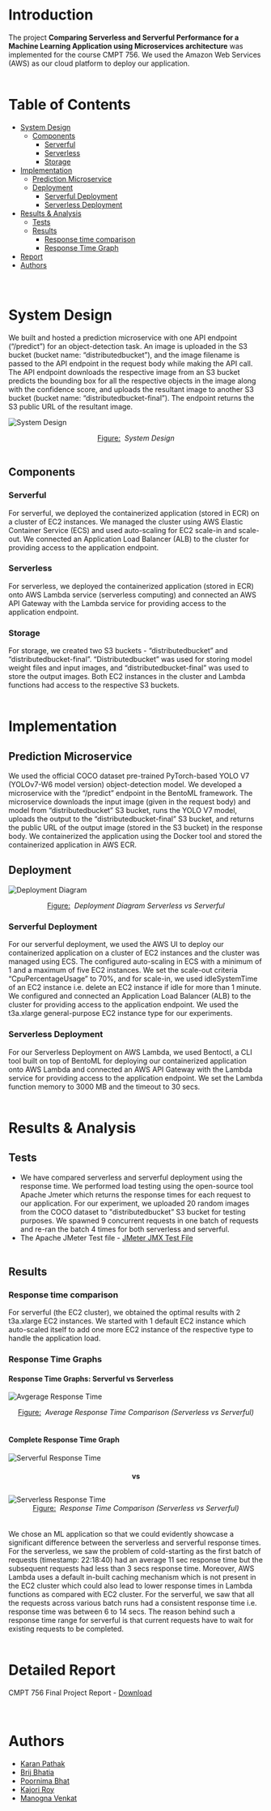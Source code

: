 # Introduction
The project **Comparing Serverless and Serverful Performance for a Machine Learning Application using Microservices architecture** was implemented for the course CMPT 756. We used the Amazon Web Services (AWS) as our cloud platform to deploy our application.
<br><br>

# Table of Contents
- [System Design](#System-Design)
	- [Components](#Components)
		- [Serverful](#Serverful)
		- [Serverless](#Serverless)
		- [Storage](#Storage)
 - [Implementation](#Implementation)
	 - [Prediction Microservice](#Prediction-Microservice) 
 	 - [Deployment](#Deployment) 
	 	 - [Serverful Deployment](#Serverful-Deployment) 
	 	 - [Serverless Deployment](#Serverless-Deployment) 
- [Results & Analysis](#Results-&-Analysis)
	 - [Tests](#Tests) 
	 - [Results](#Results) 
		 - [Response time comparison](#Response-time-comparison)
		 - [Response Time Graph](#Response-Time-Graph)
 - [Report](#Detailed-Report)
 - [Authors](#Authors)	
<br><br>

# System Design
We built and hosted a prediction microservice with one API endpoint (“/predict”) for an object-detection task. An image is uploaded in the S3 bucket (bucket name: “distributedbucket”), and the image filename is passed to the API endpoint in the request body while making the API call. The API endpoint downloads the respective image from an S3 bucket predicts the bounding box for all the respective objects in the image along with the confidence score, and uploads the resultant image to another S3 bucket (bucket name: “distributedbucket-final”). The endpoint returns the S3 public URL of the resultant image.

<img
  src="assets/System_Design.png"
  alt=" System Design">
  <div align='center'><u>Figure:</u> &nbsp;<em>System Design</em></div>
<br>

## Components

### Serverful
For serverful, we deployed the containerized application (stored in ECR) on a cluster of EC2 instances. We managed the cluster using AWS Elastic Container Service (ECS) and used auto-scaling for EC2 scale-in and scale-out. We connected an Application Load Balancer (ALB) to the cluster for providing access to the application endpoint.

### Serverless
For serverless, we deployed the containerized application (stored in ECR) onto AWS Lambda service (serverless computing) and connected an AWS API Gateway with the Lambda service for providing access to the application endpoint.

### Storage
For storage, we created two S3 buckets - “distributedbucket” and “distributedbucket-final”. “Distributedbucket” was used for storing model weight files and input images, and “distributedbucket-final” was used to store the output images. Both EC2 instances in the cluster and Lambda functions had access to the respective S3 buckets.
<br><br>

# Implementation
## Prediction Microservice
We used the official COCO dataset pre-trained PyTorch-based YOLO V7 (YOLOv7-W6 model version) object-detection model. We developed a microservice with the “/predict” endpoint in the BentoML framework. The microservice downloads the input image (given in the request body) and model from “distributedbucket” S3 bucket, runs the YOLO V7 model, uploads the output to the “distributedbucket-final” S3 bucket, and returns the public URL of the output image (stored in the S3 bucket) in the response body. We containerized the application using the Docker tool and stored the containerized application in AWS ECR. 
<br>

## Deployment
<img
  src="assets/deployment_diagram.png"
  alt="Deployment Diagram">
  <div align='center'><u>Figure:</u> &nbsp;<em>Deployment Diagram Serverless vs Serverful</em></div>

### Serverful Deployment
For our serverful deployment, we used the AWS UI to deploy our containerized application on a cluster of EC2 instances and the cluster was managed using ECS. The configured auto-scaling in ECS with a minimum of 1 and a maximum of five EC2 instances. We set the scale-out criteria “CpuPercentageUsage” to 70%, and for scale-in, we used idleSystemTime of an EC2 instance i.e. delete an EC2 instance if idle for more than 1 minute. We configured and connected an Application Load Balancer (ALB) to the cluster for providing access to the application endpoint. We used the t3a.xlarge general-purpose EC2 instance type for our experiments.

### Serverless Deployment
For our Serverless Deployment on AWS Lambda, we used Bentoctl, a CLI tool built on top of BentoML for deploying our containerized application onto AWS Lambda and connected an AWS API Gateway with the Lambda service for providing access to the application endpoint. We set the Lambda function memory to 3000 MB and the timeout to 30 secs.
<br><br>

# Results & Analysis
## Tests
- We have compared serverless and serverful deployment using the response time. We performed load testing using the open-source tool Apache Jmeter which returns the response times for each request to our application. For our experiment, we uploaded 20 random images from the COCO dataset to "distributedbucket” S3 bucket for testing purposes. We spawned 9 concurrent requests in one batch of requests and re-ran the batch 4 times for both serverless and serverful.  
- The Apache JMeter Test file - [JMeter JMX Test File](JMeter_Load_Testing.jmx)
<br><br>

## Results
### Response time comparison
For serverful (the EC2 cluster), we obtained the optimal results with 2 t3a.xlarge EC2 instances. We started with 1 default EC2 instance which auto-scaled itself to add one more EC2 instance of the respective type to handle the application load.

### Response Time Graphs
#### Response Time Graphs: Serverful vs Serverless
<img
  src="assets/Graph_Comparison.png"
  alt="Avgerage Response Time">
  <div align='center'><u>Figure:</u> &nbsp;<em>Average Response Time Comparison (Serverless vs Serverful)</em></div>
<br>

#### Complete Response Time Graph
<img
  src="assets/Serverful.png"
  alt="Serverful Response Time">
<h4 align="center" style='padding-bottom: 10px'>
<b>vs</b>
</h4>
  <img
  src="assets/Serverless.png"
  alt="Serverless Response Time">
  <div align='center'><u>Figure:</u> &nbsp;<em>Response Time Comparison (Serverless vs Serverful)</em></div>
<br><br>
We chose an ML application so that we could evidently showcase a significant difference between the serverless and serverful response times. For the serverless, we saw the problem of cold-starting as the first batch of requests (timestamp: 22:18:40) had an average 11 sec response time but the subsequent requests had less than 3 secs response time. Moreover, AWS Lambda uses a default in-built caching mechanism which is not present in the EC2 cluster which could also lead to lower response times in Lambda functions as compared with EC2 cluster. For the serverful, we saw that all the requests across various batch runs had a consistent response time i.e. response time was between 6 to 14 secs. The reason behind such a response time range for serverful is that current requests have to wait for existing requests to be completed.
<br><br>

# Detailed Report
CMPT 756 Final Project Report - [Download](assets/Group_12_Final_Report.pdf)

<br>

# Authors
- [Karan Pathak](https://www.github.com/karanpathak)
- [Brij Bhatia](https://github.com/brij1197)
- [Poornima Bhat](https://github.com/PoornimaBhat29)
- [Kajori Roy](https://github.com/Kajori21)
- [Manogna Venkat](https://github.com/ManognaVenkat)
